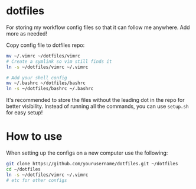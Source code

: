 # dotfiles
For storing my workflow config files so that it can follow me anywhere. Add more as needed!

Copy config file to dotfiles repo:
```bash
mv ~/.vimrc ~/dotfiles/vimrc
# Create a symlink so vim still finds it
ln -s ~/dotfiles/vimrc ~/.vimrc

# Add your shell config
mv ~/.bashrc ~/dotfiles/bashrc
ln -s ~/dotfiles/bashrc ~/.bashrc
```

It's recommended to store the files without the leading dot in the repo for better visibility. Instead of running all the commands, you can use `setup.sh` for easy setup!

# How to use
When setting up the configs on a new computer use the following:

```bash
git clone https://github.com/yourusername/dotfiles.git ~/dotfiles
cd ~/dotfiles
ln -s ~/dotfiles/vimrc ~/.vimrc
# etc for other configs
```
